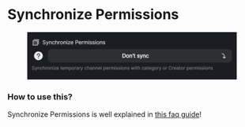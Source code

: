 # Synchronize Permissions

<figure><img src="../../../.gitbook/assets/image (16).png" alt=""><figcaption></figcaption></figure>

### How to use this? <a href="#how-to-use-this" id="how-to-use-this"></a>

Synchronize Permissions is well explained in [this faq guide](https://help.tempvoice.xyz/faq/sync-permissions)!
